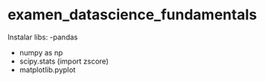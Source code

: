 # examen_datascience_fundamentals
Instalar libs:
-pandas  
- numpy as np
- scipy.stats (import zscore)
- matplotlib.pyplot